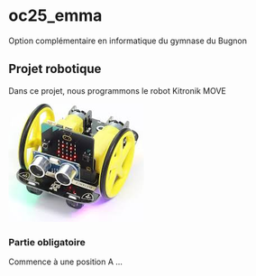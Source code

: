 # oc25_emma
Option complémentaire en informatique du gymnase du Bugnon
## Projet robotique
 
 Dans ce projet, nous programmons le robot Kitronik MOVE

 ![](images/robot.jpeg)

### Partie obligatoire
Commence à une position A
...